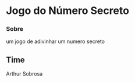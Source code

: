 <h1>Jogo do Número Secreto</h1>

<h3>Sobre</h3>
<p>um jogo de adivinhar um numero secreto</p>

<h2>Time</h2>
<p>Arthur Sobrosa</p>
